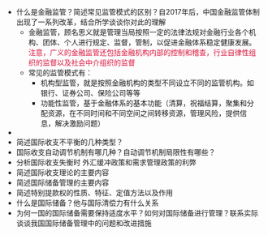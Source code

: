 - 什么是金融监管？简述常见监管模式的区别？自2017年后，中国金融监管体制出现了一系列改革，结合所学谈谈你对此的理解
	- 金融监管，顾名思义就是管理当局按照一定的法律法规对金融行业各个机构、团体、个人进行规定、监督，管制，以促进金融体系稳定健康发展。
	  <span style="color:Crimson">注意，广义的金融监管还包括金融机构内部的控制和稽查，行业自律性组织的监督以及社会中介组织的监督</span>
	- 常见的监管模式有：
		- 机构型监管，就是按照金融机构的类型不同设立不同的监管机构。如银行、证券公司、保险公司等等
		- 功能性监管，基于金融体系的基本功能（清算，祝福结算，聚集和分配资源，在不同时间和不同空间之间转移资源，管理风险，提供信息，解决激励问题）
-
- 简述国际收支不平衡的几种类型？
- 国际收支自动调节机制有哪几种？自动调节机制局限性有哪些？
- 分析国际收支失衡时 外汇缓冲政策和需求管理政策的利弊
- 简述国际收支理论的主要内容
- 简述国际储备管理的主要内容
- 简述特别提款权的性质、特征、定值方法以及作用
- 什么是国际储备？他与国际清偿力有什么关系
- 为何一国的国际储备需要保持适度水平？如何对国际储备进行管理？联系实际谈谈我国国际储备管理中的问题和改进措施